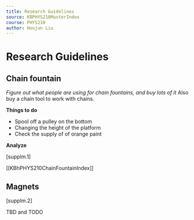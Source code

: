 ```yaml
---
title: Research Guidelines
source: KBPHYS210MasterIndex
course: PHYS210
author: Houjun Liu
---
```


# Research Guidelines
## Chain fountain
_Figure out what people are using for chain fountains, and buy lots of it_ Also buy a chain tool to work with chains.

**Things to do**

- Spool off a pulley on the bottom
- Changing the height of the platform
- Check the supply of of orange paint

**Analyze**

[supplm.1]

[[KBhPHYS210ChainFountainIndex]]

## Magnets
[supplm.2]

TBD and TODO

